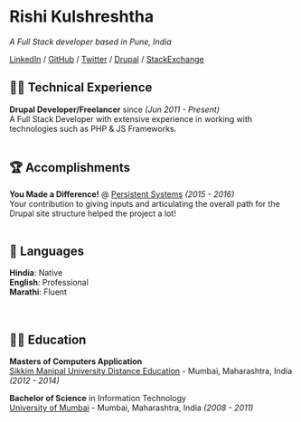 # Rishi Kulshreshtha

_A Full Stack developer based in Pune, India_ <br>

[LinkedIn](https://www.linkedin.com/in/rishikulshreshtha/) / [GitHub](https://github.com/RishiKulshreshtha/) / [Twitter](https://twitter.com/RishiShreshtha) / [Drupal](https://www.drupal.org/u/rishi-kulshreshtha) / [StackExchange](https://stackexchange.com/users/941018/rishi-kulshreshtha)

## 👨‍💻 Technical Experience

**Drupal Developer/Freelancer** since _(Jun 2011 - Present)_ <br>
A Full Stack Developer with extensive experience in working with technologies such as PHP & JS Frameworks.
<br><br>

## 🏆 Accomplishments

**You Made a Difference!** @ [Persistent Systems](https://www.persistent.com/) _(2015 - 2016)_ <br>
Your contribution to giving inputs and articulating the overall path for the Drupal site structure helped the project a lot!
<br><br>

## 💬 Languages

**Hindia**: Native <br>
**English**: Professional <br>
**Marathi**: Fluent <br>
<br><br>

## 👨‍🎓 Education

**Masters of Computers Application**<br>
[Sikkim Manipal University Distance Education](https://smude.edu.in/smude.html) - Mumbai, Maharashtra, India _(2012 - 2014)_

**Bachelor of Science** in Information Technology<br>
[University of Mumbai](https://mu.ac.in/) - Mumbai, Maharashtra, India _(2008 - 2011)_
